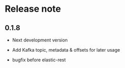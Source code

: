 # Release note

## 0.1.8
* Next development version

* Add Kafka topic, metadata & offsets for later usage

* bugfix before elastic-rest

